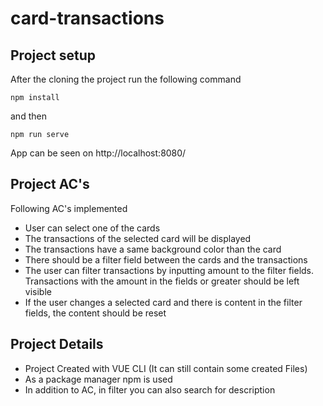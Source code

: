 # card-transactions

## Project setup
After the cloning the project run the following command
```
npm install
```

and then

```
npm run serve
```

App can be seen on http://localhost:8080/

## Project AC's
Following AC's implemented
- User can select one of the cards
- The transactions of the selected card will be displayed
- The transactions have a same background color than the card
- There should be a filter field between the cards and the transactions
- The user can filter transactions by inputting amount to the filter fields. Transactions with the amount in the fields or greater should be left visible
- If the user changes a selected card and there is content in the filter fields, the content should be reset

## Project Details

- Project Created with VUE CLI (It can still contain some created Files)
- As a package manager npm is used 
- In addition to AC, in filter you can also search for description

